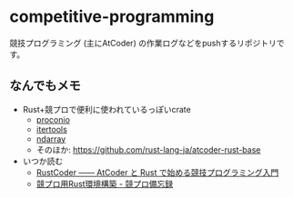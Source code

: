 # competitive-programming

競技プログラミング (主にAtCoder) の作業ログなどをpushするリポジトリです。

## なんでもメモ

- Rust+競プロで便利に使われているっぽいcrate
  - [proconio](https://docs.rs/proconio/)
  - [itertools](https://docs.rs/itertools/)
  - [ndarray](https://docs.rs/ndarray/)
  - そのほか: https://github.com/rust-lang-ja/atcoder-rust-base
- いつか読む
  - [RustCoder ―― AtCoder と Rust で始める競技プログラミング入門](https://zenn.dev/toga/books/rust-atcoder)
  - [競プロ用Rust環境構築 - 競プロ備忘録](https://tayu0110.hatenablog.com/entry/2024/02/03/031819)
